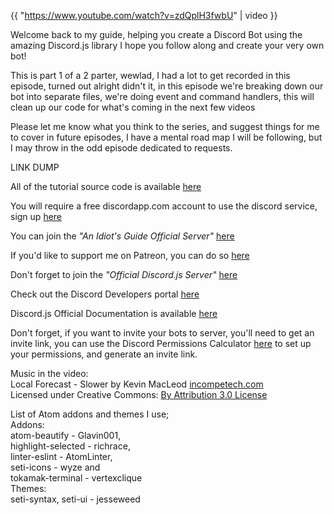 {{ "https://www.youtube.com/watch?v=zdQplH3fwbU" | video }}

Welcome back to my guide, helping you create a Discord Bot using the amazing Discord.js library I hope you follow along and create your very own bot!

This is part 1 of a 2 parter, wewlad, I had a lot to get recorded in this episode, turned out alright didn't it, in this episode we're breaking down our bot into separate files, we're doing event and command handlers, this will clean up our code for what's coming in the next few videos

Please let me know what you think to the series, and suggest things for me to cover in future episodes, I have a mental road map I will be following, but I may throw in the odd episode dedicated to requests.

LINK DUMP  

All of the tutorial source code is available [here](https://github.com/AnIdiotsGuide/Tutorial-Bot)

You will require a free discordapp.com account to use the discord service, sign up [here](https://discordapp.com/hypesquad?ref=PYisfiCTRf)

You can join the _"An Idiot's Guide Official Server"_ [here](https://discord.gg/gkZCQtH)

If you'd like to support me on Patreon, you can do so [here](https://www.patreon.com/anidiotsguide)

Don't forget to join the _"Official Discord.js Server"_ [here](https://discord.gg/bRCvFy9)

Check out the Discord Developers portal [here](https://discordapp.com/developers/docs/intro)

Discord.js Official Documentation is available [here](https://discord.js.org/#!/)

Don't forget, if you want to invite your bots to server, you'll need to get an invite link, you can use the Discord Permissions Calculator [here](https://finitereality.github.io/permissions/?v=0) to set up your permissions, and generate an invite link.

Music in the video:  
Local Forecast - Slower by Kevin MacLeod [incompetech.com](incompetech.com)  
Licensed under Creative Commons: [By Attribution 3.0 License](http://creativecommons.org/licenses/by/3.0/)
  
List of Atom addons and themes I use;  
Addons:  
atom-beautify - Glavin001,  
highlight-selected - richrace,  
linter-eslint - AtomLinter,  
seti-icons - wyze and  
tokamak-terminal - vertexclique  
Themes:  
seti-syntax, seti-ui - jesseweed